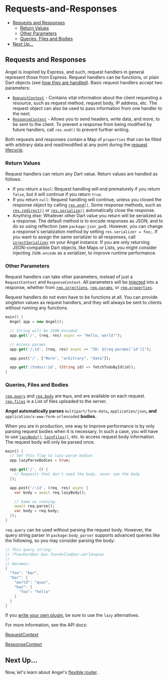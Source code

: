 # Requests-and-Responses

* [Requests and Responses](requests-and-responses.md#requests-and-responses)
  * [Return Values](requests-and-responses.md#return-values)
  * [Other Parameters](requests-and-responses.md#other-parameters)
  * [Queries, Files and Bodies](requests-and-responses.md#queries-files-and-bodies)
* [Next Up...](requests-and-responses.md#next-up)

## Requests and Responses

Angel is inspired by Express, and such, request handlers in general represent those from Express. Request handlers can be functions, or plain Dart objects \(see [how they are handled](requests-and-responses.md#return-values)\). Basic request handlers accept two parameters:

* [`RequestContext`](https://www.dartdocs.org/documentation/angel_framework/latest/angel_framework/RequestContext-class.html) - Contains vital information about the client requesting a resource, such as request method, request body, IP address, etc. The request object can also be used to pass information from one handler to the next. 
* [`ResponseContext`](https://www.dartdocs.org/documentation/angel_framework/latest/angel_framework/ResponseContext-class.html) - Allows you to send headers, write data, and more, to be sent to the client. To prevent a response from being modified by future handlers, call `res.end()` to prevent further writing.

Both requests and responses contain a Map of `properties` that can be filled with arbitrary data and read/modified at any point during the [request lifecycle](request-lifecycle.md).

### Return Values

Request handlers can return any Dart value. Return values are handled as follows:

* If you return a `bool`: Request handling will end prematurely if you return `false`, but it will continue if you return `true`.
* If you return `null`: Request handling will continue, unless you closed the response object by calling [`res.end()`](https://www.dartdocs.org/documentation/angel_framework/latest/angel_framework/ResponseContext/end.html). Some response methods, such as [`res.redirect()`](https://www.dartdocs.org/documentation/angel_framework/latest/angel_framework/ResponseContext/redirect.html) or [`res.serialize()`](https://www.dartdocs.org/documentation/angel_framework/latest/angel_framework/ResponseContext/serialize.html) automatically close the response.
* Anything else: Whatever other Dart value you return will be serialized as a response. The default method is to encode responses as JSON, and to do so using reflection \(see `package:json_god`\). However, you can change a response's serialization method by setting `res.serializer = foo;`. If you want to assign the same serializer to all responses, call [`injectSerializer`](https://www.dartdocs.org/documentation/angel_framework/latest/angel_framework/Angel/injectSerializer.html) on your Angel instance. If you are only returning JSON-compatible Dart objects, like Maps or Lists, you might consider injecting `JSON.encode` as a serializer, to improve runtime performance.

### Other Parameters

Request handlers can take other parameters, instead of just a `RequestContext` and `ResponseContext`. All parameters will be [injected](dependency-injection.md) into a response, whether from [`req.injections`](https://www.dartdocs.org/documentation/angel_framework/latest/angel_framework/RequestContext/injections.html), [`req.params`](https://www.dartdocs.org/documentation/angel_framework/latest/angel_framework/RequestContext/params.html), or [`req.properties`](https://www.dartdocs.org/documentation/angel_framework/latest/angel_framework/RequestContext/properties.html).

Request handlers do not even have to be functions at all. You can provide singleton values as request handlers, and they will always be sent to clients without running any functions.

```dart
main() {
  Angel app = new Angel();

  // String will be JSON-encoded
  app.get('/', (req, res) async => "Hello, world!");

  // Access params
  app.get('/:id', (req, res) async => "ID: ${req.params['id']}");

  app.post('/', ["More", "arbitrary", "data"]);

  app.get('/todos/:id', (String id) => fetchTodoById(id));
}
```

### Queries, Files and Bodies

[`req.query`](https://www.dartdocs.org/documentation/angel_framework/latest/angel_framework/RequestContext/query.html) and [`req.body`](https://www.dartdocs.org/documentation/angel_framework/latest/angel_framework/RequestContext/body.html) are `Map`s, and are available on each request. [`req.files`](https://www.dartdocs.org/documentation/angel_framework/latest/angel_framework/RequestContext/files.html) is a List of files uploaded to the server.

**Angel automatically parses** `multipart/form-data`**,** `application/json`**, and** `application/x-www-form-urlencoded` **bodies.**

When you are in production, one way to improve performance is by only parsing request bodies when it is necessary. In such a case, you will have to use [`lazyBody()`](https://www.dartdocs.org/documentation/angel_framework/latest/angel_framework/RequestContext/lazyBody.html), [`lazyFiles()`](https://www.dartdocs.org/documentation/angel_framework/latest/angel_framework/RequestContext/lazyFiles.html), etc. to access request body information. The request body will only be parsed once.

```dart
main() {
  // Set this flag to lazy-parse bodies
  app.lazyParseBodies = true;

  app.get('/', () {
    // Requests that don't need the body, never see the body
  });

  app.post('/:id', (req, res) async {
    var body = await req.lazyBody();

    // Same as running:
    await req.parse();
    var body = req.body;
  });
}
```

`req.query` can be used without parsing the request body. However, the query string parser in `package:body_parser` supports advanced queries like the following, so you may consider parsing the body:

```dart
// This query string:
// ?foo=bar&bar.baz.foo=hello&bar.world=quux
//
// becomes:
{
  "foo": "bar",
  "bar": {
    "world": "quux",
    "baz": {
      "foo": "hello"
    }
  }
}
```

If you [write your own plugin](../advanced/writing-a-plugin.md), be sure to use the `lazy` alternatives.

For more information, see the API docs:

[RequestContext](https://www.dartdocs.org/documentation/angel_framework/latest/angel_framework/RequestContext-class.html)

[ResponseContext](https://www.dartdocs.org/documentation/angel_framework/latest/angel_framework/ResponseContext-class.html)

## Next Up...

Now, let's learn about Angel's [flexible router](basic-routing.md). 


